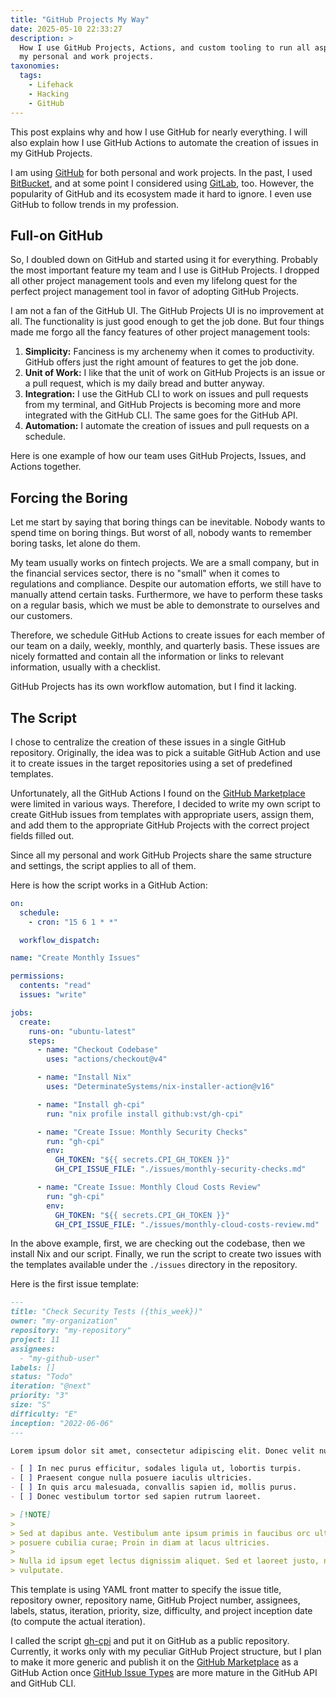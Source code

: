 ```yaml
---
title: "GitHub Projects My Way"
date: 2025-05-10 22:33:27
description: >
  How I use GitHub Projects, Actions, and custom tooling to run all aspects of
  my personal and work projects.
taxonomies:
  tags:
    - Lifehack
    - Hacking
    - GitHub
---
```


This post explains why and how I use GitHub for nearly everything. I will also
explain how I use GitHub Actions to automate the creation of issues in my GitHub
Projects.

<!--more-->

I am using [GitHub] for both personal and work projects. In the past, I used
[BitBucket], and at some point I considered using [GitLab], too. However, the
popularity of GitHub and its ecosystem made it hard to ignore. I even use GitHub
to follow trends in my profession.

## Full-on GitHub

So, I doubled down on GitHub and started using it for everything. Probably the
most important feature my team and I use is GitHub Projects. I dropped all other
project management tools and even my lifelong quest for the perfect project
management tool in favor of adopting GitHub Projects.

I am not a fan of the GitHub UI. The GitHub Projects UI is no improvement at
all. The functionality is just good enough to get the job done. But four things
made me forgo all the fancy features of other project management tools:

1. **Simplicity:** Fanciness is my archenemy when it comes to productivity.
   GitHub offers just the right amount of features to get the job done.
2. **Unit of Work:** I like that the unit of work on GitHub Projects is an issue
   or a pull request, which is my daily bread and butter anyway.
3. **Integration:** I use the GitHub CLI to work on issues and pull requests
   from my terminal, and GitHub Projects is becoming more and more integrated
   with the GitHub CLI. The same goes for the GitHub API.
4. **Automation:** I automate the creation of issues and pull requests on a
   schedule.

Here is one example of how our team uses GitHub Projects, Issues, and Actions
together.

## Forcing the Boring

Let me start by saying that boring things can be inevitable. Nobody wants to
spend time on boring things. But worst of all, nobody wants to remember boring
tasks, let alone do them.

My team usually works on fintech projects. We are a small company, but in the
financial services sector, there is no "small" when it comes to regulations and
compliance. Despite our automation efforts, we still have to manually attend
certain tasks. Furthermore, we have to perform these tasks on a regular basis,
which we must be able to demonstrate to ourselves and our customers.

Therefore, we schedule GitHub Actions to create issues for each member of our
team on a daily, weekly, monthly, and quarterly basis. These issues are nicely
formatted and contain all the information or links to relevant information,
usually with a checklist.

GitHub Projects has its own workflow automation, but I find it lacking.

## The Script

I chose to centralize the creation of these issues in a single GitHub
repository. Originally, the idea was to pick a suitable GitHub Action and use it
to create issues in the target repositories using a set of predefined templates.

Unfortunately, all the GitHub Actions I found on the [GitHub Marketplace] were limited
in various ways. Therefore, I decided to write my own script to create GitHub issues
from templates with appropriate users, assign them, and add them to the appropriate
GitHub Projects with the correct project fields filled out.

Since all my personal and work GitHub Projects share the same structure and
settings, the script applies to all of them.

Here is how the script works in a GitHub Action:

```yaml
on:
  schedule:
    - cron: "15 6 1 * *"

  workflow_dispatch:

name: "Create Monthly Issues"

permissions:
  contents: "read"
  issues: "write"

jobs:
  create:
    runs-on: "ubuntu-latest"
    steps:
      - name: "Checkout Codebase"
        uses: "actions/checkout@v4"

      - name: "Install Nix"
        uses: "DeterminateSystems/nix-installer-action@v16"

      - name: "Install gh-cpi"
        run: "nix profile install github:vst/gh-cpi"

      - name: "Create Issue: Monthly Security Checks"
        run: "gh-cpi"
        env:
          GH_TOKEN: "${{ secrets.CPI_GH_TOKEN }}"
          GH_CPI_ISSUE_FILE: "./issues/monthly-security-checks.md"

      - name: "Create Issue: Monthly Cloud Costs Review"
        run: "gh-cpi"
        env:
          GH_TOKEN: "${{ secrets.CPI_GH_TOKEN }}"
          GH_CPI_ISSUE_FILE: "./issues/monthly-cloud-costs-review.md"
```

In the above example, first, we are checking out the codebase, then we install
Nix and our script. Finally, we run the script to create two issues with the
templates available under the `./issues` directory in the repository.

Here is the first issue template:

```md
---
title: "Check Security Tests ({this_week})"
owner: "my-organization"
repository: "my-repository"
project: 11
assignees:
  - "my-github-user"
labels: []
status: "Todo"
iteration: "@next"
priority: "3"
size: "S"
difficulty: "E"
inception: "2022-06-06"
---

Lorem ipsum dolor sit amet, consectetur adipiscing elit. Donec velit nunc.

- [ ] In nec purus efficitur, sodales ligula ut, lobortis turpis.
- [ ] Praesent congue nulla posuere iaculis ultricies.
- [ ] In quis arcu malesuada, convallis sapien id, mollis purus.
- [ ] Donec vestibulum tortor sed sapien rutrum laoreet.

> [!NOTE]
>
> Sed at dapibus ante. Vestibulum ante ipsum primis in faucibus orc ultrices
> posuere cubilia curae; Proin in diam at lacus ultricies.
>
> Nulla id ipsum eget lectus dignissim aliquet. Sed et laoreet justo, non
> vulputate.
```

This template is using YAML front matter to specify the issue title, repository
owner, repository name, GitHub Project number, assignees, labels, status,
iteration, priority, size, difficulty, and project inception date (to compute
the actual iteration).

I called the script [gh-cpi] and put it on GitHub as a public repository.
Currently, it works only with my peculiar GitHub Project structure, but I plan
to make it more generic and publish it on the [GitHub Marketplace] as a GitHub Action
once [GitHub Issue Types] are more mature in the GitHub API and GitHub CLI.

<!-- REFERENCES -->

[GitHub]: https://github.com
[BitBucket]: https://bitbucket.org
[GitLab]: https://gitlab.com
[GitHub Marketplace]: https://github.com/marketplace?type=actions
[GitHub Issue Types]:
  https://docs.github.com/en/issues/tracking-your-work-with-issues/configuring-issues/managing-issue-types-in-an-organization
[GitHub CLI]: https://cli.github.com
[gh-cpi]: https://github.com/vst/gh-cpi
[Nix]: https://nixos.org
[GitHub Actions]: https://github.com/features/actions
[GitHub Projects]:
  https://docs.github.com/en/issues/planning-and-tracking-with-projects/learning-about-projects/about-projects
